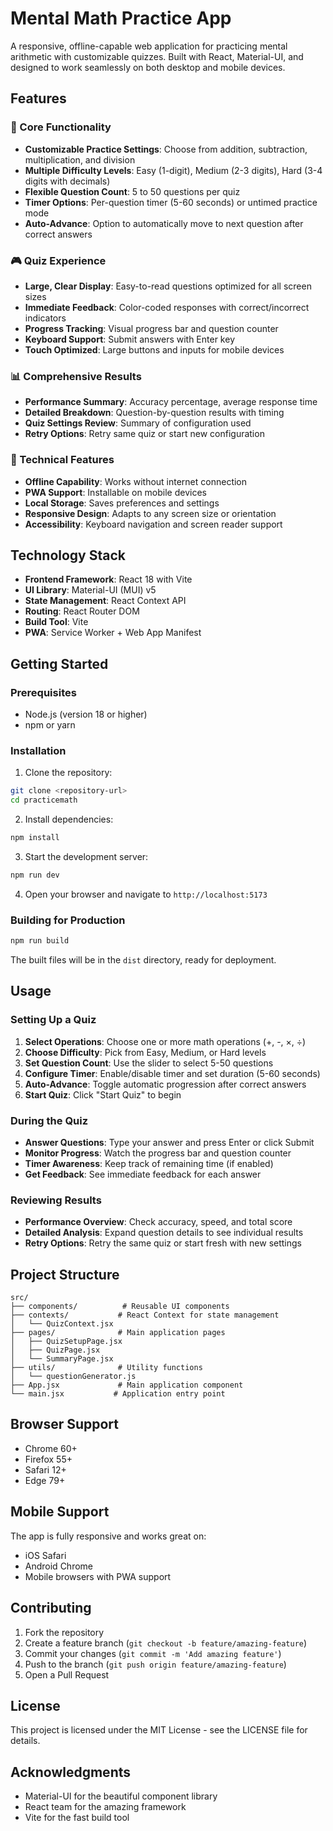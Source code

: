 # Mental Math Practice App

A responsive, offline-capable web application for practicing mental arithmetic with customizable quizzes. Built with React, Material-UI, and designed to work seamlessly on both desktop and mobile devices.

## Features

### 🎯 Core Functionality
- **Customizable Practice Settings**: Choose from addition, subtraction, multiplication, and division
- **Multiple Difficulty Levels**: Easy (1-digit), Medium (2-3 digits), Hard (3-4 digits with decimals)
- **Flexible Question Count**: 5 to 50 questions per quiz
- **Timer Options**: Per-question timer (5-60 seconds) or untimed practice mode
- **Auto-Advance**: Option to automatically move to next question after correct answers

### 🎮 Quiz Experience
- **Large, Clear Display**: Easy-to-read questions optimized for all screen sizes
- **Immediate Feedback**: Color-coded responses with correct/incorrect indicators
- **Progress Tracking**: Visual progress bar and question counter
- **Keyboard Support**: Submit answers with Enter key
- **Touch Optimized**: Large buttons and inputs for mobile devices

### 📊 Comprehensive Results
- **Performance Summary**: Accuracy percentage, average response time
- **Detailed Breakdown**: Question-by-question results with timing
- **Quiz Settings Review**: Summary of configuration used
- **Retry Options**: Retry same quiz or start new configuration

### 🔧 Technical Features
- **Offline Capability**: Works without internet connection
- **PWA Support**: Installable on mobile devices
- **Local Storage**: Saves preferences and settings
- **Responsive Design**: Adapts to any screen size or orientation
- **Accessibility**: Keyboard navigation and screen reader support

## Technology Stack

- **Frontend Framework**: React 18 with Vite
- **UI Library**: Material-UI (MUI) v5
- **State Management**: React Context API
- **Routing**: React Router DOM
- **Build Tool**: Vite
- **PWA**: Service Worker + Web App Manifest

## Getting Started

### Prerequisites
- Node.js (version 18 or higher)
- npm or yarn

### Installation

1. Clone the repository:
```bash
git clone <repository-url>
cd practicemath
```

2. Install dependencies:
```bash
npm install
```

3. Start the development server:
```bash
npm run dev
```

4. Open your browser and navigate to `http://localhost:5173`

### Building for Production

```bash
npm run build
```

The built files will be in the `dist` directory, ready for deployment.

## Usage

### Setting Up a Quiz
1. **Select Operations**: Choose one or more math operations (+, -, ×, ÷)
2. **Choose Difficulty**: Pick from Easy, Medium, or Hard levels
3. **Set Question Count**: Use the slider to select 5-50 questions
4. **Configure Timer**: Enable/disable timer and set duration (5-60 seconds)
5. **Auto-Advance**: Toggle automatic progression after correct answers
6. **Start Quiz**: Click "Start Quiz" to begin

### During the Quiz
- **Answer Questions**: Type your answer and press Enter or click Submit
- **Monitor Progress**: Watch the progress bar and question counter
- **Timer Awareness**: Keep track of remaining time (if enabled)
- **Get Feedback**: See immediate feedback for each answer

### Reviewing Results
- **Performance Overview**: Check accuracy, speed, and total score
- **Detailed Analysis**: Expand question details to see individual results
- **Retry Options**: Retry the same quiz or start fresh with new settings

## Project Structure

```
src/
├── components/          # Reusable UI components
├── contexts/           # React Context for state management
│   └── QuizContext.jsx
├── pages/              # Main application pages
│   ├── QuizSetupPage.jsx
│   ├── QuizPage.jsx
│   └── SummaryPage.jsx
├── utils/              # Utility functions
│   └── questionGenerator.js
├── App.jsx             # Main application component
└── main.jsx           # Application entry point
```

## Browser Support

- Chrome 60+
- Firefox 55+
- Safari 12+
- Edge 79+

## Mobile Support

The app is fully responsive and works great on:
- iOS Safari
- Android Chrome
- Mobile browsers with PWA support

## Contributing

1. Fork the repository
2. Create a feature branch (`git checkout -b feature/amazing-feature`)
3. Commit your changes (`git commit -m 'Add amazing feature'`)
4. Push to the branch (`git push origin feature/amazing-feature`)
5. Open a Pull Request

## License

This project is licensed under the MIT License - see the LICENSE file for details.

## Acknowledgments

- Material-UI for the beautiful component library
- React team for the amazing framework
- Vite for the fast build tool
